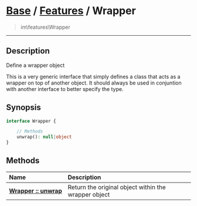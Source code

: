 # [Base](base.md) / [Features](features.md) / Wrapper
 > im\features\Wrapper
____

## Description
Define a wrapper object

This is a very generic interface that simply defines a class
that acts as a wrapper on top of another object. It should always
be used in conjuntion with another interface to better specify the type.

## Synopsis
```php
interface Wrapper {

    // Methods
    unwrap(): null|object
}
```

## Methods
| Name | Description |
| :--- | :---------- |
| [__Wrapper&nbsp;::&nbsp;unwrap__](features-Wrapper-unwrap.md) | Return the original object within the wrapper object |
